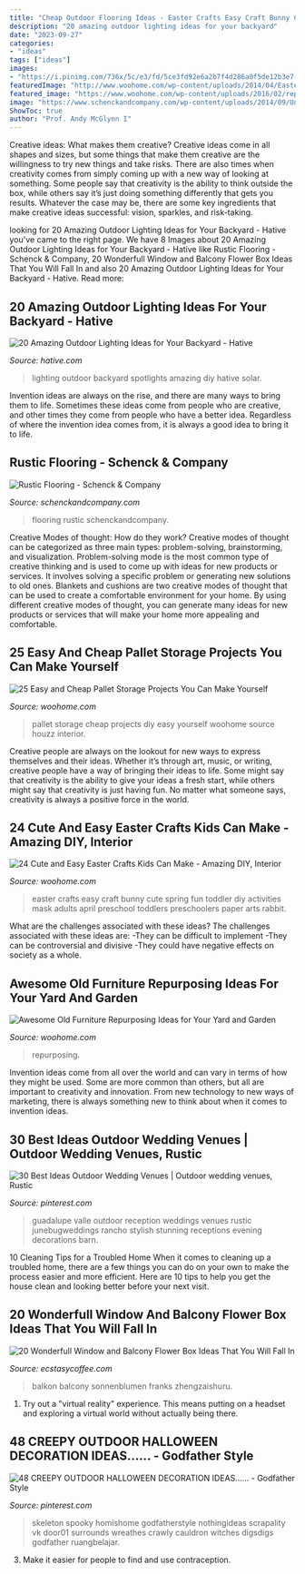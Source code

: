 ```yaml
---
title: "Cheap Outdoor Flooring Ideas - Easter Crafts Easy Craft Bunny Cute Spring Fun Toddler Diy Activities Mask Adults April Preschool Toddlers Preschoolers Paper Arts Rabbit"
description: "20 amazing outdoor lighting ideas for your backyard"
date: "2023-09-27"
categories:
- "ideas"
tags: ["ideas"]
images:
- "https://i.pinimg.com/736x/5c/e3/fd/5ce3fd92e6a2b7f4d286a0f5de12b3e7--scary-halloween-wreath-halloween-party-ideas.jpg"
featuredImage: "http://www.woohome.com/wp-content/uploads/2014/04/Easter-Crafts-for-Kids-7.jpg"
featured_image: "https://www.woohome.com/wp-content/uploads/2016/02/repurposed-furniture-garden-yard-11.jpg"
image: "https://www.schenckandcompany.com/wp-content/uploads/2014/09/Untitled-2-resized-KK.jpg"
ShowToc: true
author: "Prof. Andy McGlynn I"
---
```



Creative ideas: What makes them creative?
Creative ideas come in all shapes and sizes, but some things that make them creative are the willingness to try new things and take risks. There are also times when creativity comes from simply coming up with a new way of looking at something. Some people say that creativity is the ability to think outside the box, while others say it’s just doing something differently that gets you results. Whatever the case may be, there are some key ingredients that make creative ideas successful: vision, sparkles, and risk-taking.

	

		
looking for 20 Amazing Outdoor Lighting Ideas for Your Backyard - Hative you've came to the right page. We have 8 Images about 20 Amazing Outdoor Lighting Ideas for Your Backyard - Hative like Rustic Flooring - Schenck &amp; Company, 20 Wonderfull Window and Balcony Flower Box Ideas That You Will Fall In and also 20 Amazing Outdoor Lighting Ideas for Your Backyard - Hative. Read more:
		
    
## 20 Amazing Outdoor Lighting Ideas For Your Backyard - Hative

<img loading=lazy src="https://hative.com/wp-content/uploads/2017/06/outdoor-lighting/15-outdoor-lighting-diy-ideas-tutorials.jpg" onerror="this.onerror=null;this.src='https://tse1.mm.bing.net/th?id=OIP.ZrGT-a-LHrxS8LB6H3hSEQHaPq&amp;pid=15.1';" alt="20 Amazing Outdoor Lighting Ideas for Your Backyard - Hative">

_Source: hative.com_

>lighting outdoor backyard spotlights amazing diy hative solar. 

	

Invention ideas are always on the rise, and there are many ways to bring them to life. Sometimes these ideas come from people who are creative, and other times they come from people who have a better idea. Regardless of where the invention idea comes from, it is always a good idea to bring it to life.

    
## Rustic Flooring - Schenck &amp; Company

<img loading=lazy src="https://www.schenckandcompany.com/wp-content/uploads/2014/09/Untitled-2-resized-KK.jpg" onerror="this.onerror=null;this.src='https://tse1.mm.bing.net/th?id=OIP.L9P2wfjj9DjEpUWSBVxVPQHaK-&amp;pid=15.1';" alt="Rustic Flooring - Schenck &amp; Company">

_Source: schenckandcompany.com_

>flooring rustic schenckandcompany. 

	

Creative Modes of thought: How do they work?
Creative modes of thought can be categorized as three main types: problem-solving, brainstorming, and visualization. Problem-solving mode is the most common type of creative thinking and is used to come up with ideas for new products or services. It involves solving a specific problem or generating new solutions to old ones.
Blankets and cushions are two creative modes of thought that can be used to create a comfortable environment for your home. By using different creative modes of thought, you can generate many ideas for new products or services that will make your home more appealing and comfortable.

    
## 25 Easy And Cheap Pallet Storage Projects You Can Make Yourself

<img loading=lazy src="https://www.woohome.com/wp-content/uploads/2015/07/pallet-storage-ideas-woohome-10.jpg" onerror="this.onerror=null;this.src='https://tse3.mm.bing.net/th?id=OIP.f0xbvbZiLnGPntnsccNoBgHaLH&amp;pid=15.1';" alt="25 Easy and Cheap Pallet Storage Projects You Can Make Yourself">

_Source: woohome.com_

>pallet storage cheap projects diy easy yourself woohome source houzz interior. 

	

Creative people are always on the lookout for new ways to express themselves and their ideas. Whether it’s through art, music, or writing, creative people have a way of bringing their ideas to life. Some might say that creativity is the ability to give your ideas a fresh start, while others might say that creativity is just having fun. No matter what someone says, creativity is always a positive force in the world.

    
## 24 Cute And Easy Easter Crafts Kids Can Make - Amazing DIY, Interior

<img loading=lazy src="http://www.woohome.com/wp-content/uploads/2014/04/Easter-Crafts-for-Kids-7.jpg" onerror="this.onerror=null;this.src='https://tse1.mm.bing.net/th?id=OIP.kRY8IV7Ds53ND63zSPrWmgHaJ6&amp;pid=15.1';" alt="24 Cute and Easy Easter Crafts Kids Can Make - Amazing DIY, Interior">

_Source: woohome.com_

>easter crafts easy craft bunny cute spring fun toddler diy activities mask adults april preschool toddlers preschoolers paper arts rabbit. 

	

What are the challenges associated with these ideas?
The challenges associated with these ideas are: 
-They can be difficult to implement
-They can be controversial and divisive
-They could have negative effects on society as a whole.

    
## Awesome Old Furniture Repurposing Ideas For Your Yard And Garden

<img loading=lazy src="https://www.woohome.com/wp-content/uploads/2016/02/repurposed-furniture-garden-yard-11.jpg" onerror="this.onerror=null;this.src='https://tse4.mm.bing.net/th?id=OIP.YZrXMtmdME8Tlte4CfZuogHaLH&amp;pid=15.1';" alt="Awesome Old Furniture Repurposing Ideas for Your Yard and Garden">

_Source: woohome.com_

>repurposing. 

	

Invention ideas come from all over the world and can vary in terms of how they might be used. Some are more common than others, but all are important to creativity and innovation. From new technology to new ways of marketing, there is always something new to think about when it comes to invention ideas.

    
## 30 Best Ideas Outdoor Wedding Venues | Outdoor Wedding Venues, Rustic

<img loading=lazy src="https://i.pinimg.com/736x/35/e9/ee/35e9eec8427b1a8fa65346c88c901149.jpg" onerror="this.onerror=null;this.src='https://tse4.mm.bing.net/th?id=OIP.y5eYboBz05q6lg1U2LeuCQHaLG&amp;pid=15.1';" alt="30 Best Ideas Outdoor Wedding Venues | Outdoor wedding venues, Rustic">

_Source: pinterest.com_

>guadalupe valle outdoor reception weddings venues rustic junebugweddings rancho stylish stunning receptions evening decorations barn. 

	

10 Cleaning Tips for a Troubled Home
When it comes to cleaning up a troubled home, there are a few things you can do on your own to make the process easier and more efficient. Here are 10 tips to help you get the house clean and looking better before your next visit.

    
## 20 Wonderfull Window And Balcony Flower Box Ideas That You Will Fall In

<img loading=lazy src="https://www.ecstasycoffee.com/wp-content/uploads/2016/09/Custom-wood-flower-box-768x512.jpg" onerror="this.onerror=null;this.src='https://tse1.mm.bing.net/th?id=OIP.46ZI_YDUiT2kgCbojHMSkQHaE8&amp;pid=15.1';" alt="20 Wonderfull Window and Balcony Flower Box Ideas That You Will Fall In">

_Source: ecstasycoffee.com_

>balkon balcony sonnenblumen franks zhengzaishuru. 

	

1. Try out a "virtual reality" experience. This means putting on a headset and exploring a virtual world without actually being there.

    
## 48 CREEPY OUTDOOR HALLOWEEN DECORATION IDEAS...... - Godfather Style

<img loading=lazy src="https://i.pinimg.com/736x/5c/e3/fd/5ce3fd92e6a2b7f4d286a0f5de12b3e7--scary-halloween-wreath-halloween-party-ideas.jpg" onerror="this.onerror=null;this.src='https://tse4.mm.bing.net/th?id=OIP.rlBF7_3agl3lgS9M0TzzpwHaJ3&amp;pid=15.1';" alt="48 CREEPY OUTDOOR HALLOWEEN DECORATION IDEAS...... - Godfather Style">

_Source: pinterest.com_

>skeleton spooky homishome godfatherstyle nothingideas scrapality vk door01 surrounds wreathes crawly cauldron witches digsdigs godfather ruangbelajar. 

	

3. Make it easier for people to find and use contraception.


